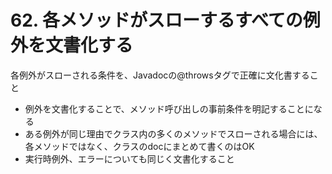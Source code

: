 # 62. 各メソッドがスローするすべての例外を文書化する

各例外がスローされる条件を、Javadocの@throwsタグで正確に文化書すること

+ 例外を文書化することで、メソッド呼び出しの事前条件を明記することになる
+ ある例外が同じ理由でクラス内の多くのメソッドでスローされる場合には、各メソッドではなく、クラスのdocにまとめて書くのはOK
+ 実行時例外、エラーについても同じく文書化すること
